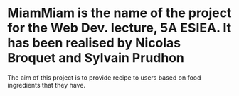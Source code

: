 MiamMiam is the name of the project for the Web Dev. lecture, 5A ESIEA. 
It has been realised by Nicolas Broquet and Sylvain Prudhon
=======================
The aim of this project is to provide recipe to users based on food ingredients that they have.
